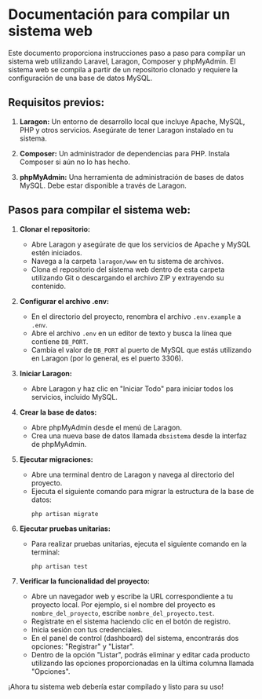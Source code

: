 # Documentación para compilar un sistema web

Este documento proporciona instrucciones paso a paso para compilar un sistema web utilizando Laravel, Laragon, Composer y phpMyAdmin. El sistema web se compila a partir de un repositorio clonado y requiere la configuración de una base de datos MySQL.

## Requisitos previos:

1. **Laragon:** Un entorno de desarrollo local que incluye Apache, MySQL, PHP y otros servicios. Asegúrate de tener Laragon instalado en tu sistema.

2. **Composer:** Un administrador de dependencias para PHP. Instala Composer si aún no lo has hecho.

3. **phpMyAdmin:** Una herramienta de administración de bases de datos MySQL. Debe estar disponible a través de Laragon.

## Pasos para compilar el sistema web:

1. **Clonar el repositorio:**
   - Abre Laragon y asegúrate de que los servicios de Apache y MySQL estén iniciados.
   - Navega a la carpeta `laragon/www` en tu sistema de archivos.
   - Clona el repositorio del sistema web dentro de esta carpeta utilizando Git o descargando el archivo ZIP y extrayendo su contenido.

2. **Configurar el archivo .env:**
   - En el directorio del proyecto, renombra el archivo `.env.example` a `.env`.
   - Abre el archivo `.env` en un editor de texto y busca la línea que contiene `DB_PORT`.
   - Cambia el valor de `DB_PORT` al puerto de MySQL que estás utilizando en Laragon (por lo general, es el puerto 3306).

3. **Iniciar Laragon:**
   - Abre Laragon y haz clic en "Iniciar Todo" para iniciar todos los servicios, incluido MySQL.

4. **Crear la base de datos:**
   - Abre phpMyAdmin desde el menú de Laragon.
   - Crea una nueva base de datos llamada `dbsistema` desde la interfaz de phpMyAdmin.

5. **Ejecutar migraciones:**
   - Abre una terminal dentro de Laragon y navega al directorio del proyecto.
   - Ejecuta el siguiente comando para migrar la estructura de la base de datos:
     ```
     php artisan migrate
     ```

6. **Ejecutar pruebas unitarias:**
   - Para realizar pruebas unitarias, ejecuta el siguiente comando en la terminal:
     ```
     php artisan test
     ```

7. **Verificar la funcionalidad del proyecto:**
   - Abre un navegador web y escribe la URL correspondiente a tu proyecto local. Por ejemplo, si el nombre del proyecto es `nombre_del_proyecto`, escribe `nombre_del_proyecto.test`.
   - Regístrate en el sistema haciendo clic en el botón de registro.
   - Inicia sesión con tus credenciales.
   - En el panel de control (dashboard) del sistema, encontrarás dos opciones: "Registrar" y "Listar".
   - Dentro de la opción "Listar", podrás eliminar y editar cada producto utilizando las opciones proporcionadas en la última columna llamada "Opciones".

¡Ahora tu sistema web debería estar compilado y listo para su uso!

